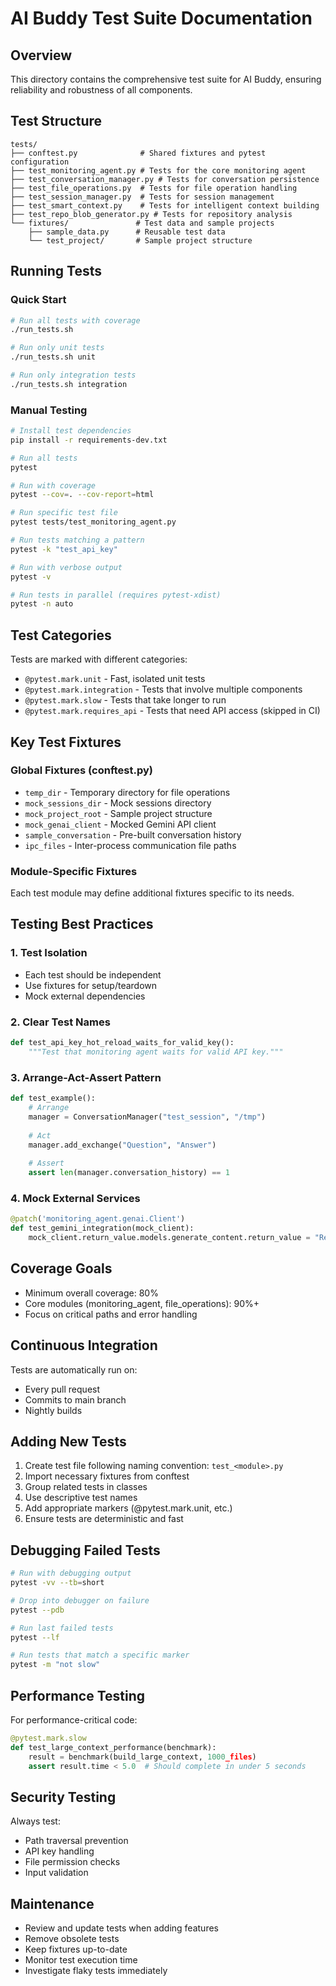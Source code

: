 # AI Buddy Test Suite Documentation

## Overview

This directory contains the comprehensive test suite for AI Buddy, ensuring reliability and robustness of all components.

## Test Structure

```
tests/
├── conftest.py              # Shared fixtures and pytest configuration
├── test_monitoring_agent.py # Tests for the core monitoring agent
├── test_conversation_manager.py # Tests for conversation persistence
├── test_file_operations.py  # Tests for file operation handling
├── test_session_manager.py  # Tests for session management
├── test_smart_context.py    # Tests for intelligent context building
├── test_repo_blob_generator.py # Tests for repository analysis
└── fixtures/               # Test data and sample projects
    ├── sample_data.py      # Reusable test data
    └── test_project/       # Sample project structure
```

## Running Tests

### Quick Start

```bash
# Run all tests with coverage
./run_tests.sh

# Run only unit tests
./run_tests.sh unit

# Run only integration tests
./run_tests.sh integration
```

### Manual Testing

```bash
# Install test dependencies
pip install -r requirements-dev.txt

# Run all tests
pytest

# Run with coverage
pytest --cov=. --cov-report=html

# Run specific test file
pytest tests/test_monitoring_agent.py

# Run tests matching a pattern
pytest -k "test_api_key"

# Run with verbose output
pytest -v

# Run tests in parallel (requires pytest-xdist)
pytest -n auto
```

## Test Categories

Tests are marked with different categories:

- `@pytest.mark.unit` - Fast, isolated unit tests
- `@pytest.mark.integration` - Tests that involve multiple components
- `@pytest.mark.slow` - Tests that take longer to run
- `@pytest.mark.requires_api` - Tests that need API access (skipped in CI)

## Key Test Fixtures

### Global Fixtures (conftest.py)

- `temp_dir` - Temporary directory for file operations
- `mock_sessions_dir` - Mock sessions directory
- `mock_project_root` - Sample project structure
- `mock_genai_client` - Mocked Gemini API client
- `sample_conversation` - Pre-built conversation history
- `ipc_files` - Inter-process communication file paths

### Module-Specific Fixtures

Each test module may define additional fixtures specific to its needs.

## Testing Best Practices

### 1. Test Isolation
- Each test should be independent
- Use fixtures for setup/teardown
- Mock external dependencies

### 2. Clear Test Names
```python
def test_api_key_hot_reload_waits_for_valid_key():
    """Test that monitoring agent waits for valid API key."""
```

### 3. Arrange-Act-Assert Pattern
```python
def test_example():
    # Arrange
    manager = ConversationManager("test_session", "/tmp")
    
    # Act
    manager.add_exchange("Question", "Answer")
    
    # Assert
    assert len(manager.conversation_history) == 1
```

### 4. Mock External Services
```python
@patch('monitoring_agent.genai.Client')
def test_gemini_integration(mock_client):
    mock_client.return_value.models.generate_content.return_value = "Response"
```

## Coverage Goals

- Minimum overall coverage: 80%
- Core modules (monitoring_agent, file_operations): 90%+
- Focus on critical paths and error handling

## Continuous Integration

Tests are automatically run on:
- Every pull request
- Commits to main branch
- Nightly builds

## Adding New Tests

1. Create test file following naming convention: `test_<module>.py`
2. Import necessary fixtures from conftest
3. Group related tests in classes
4. Use descriptive test names
5. Add appropriate markers (@pytest.mark.unit, etc.)
6. Ensure tests are deterministic and fast

## Debugging Failed Tests

```bash
# Run with debugging output
pytest -vv --tb=short

# Drop into debugger on failure
pytest --pdb

# Run last failed tests
pytest --lf

# Run tests that match a specific marker
pytest -m "not slow"
```

## Performance Testing

For performance-critical code:
```python
@pytest.mark.slow
def test_large_context_performance(benchmark):
    result = benchmark(build_large_context, 1000_files)
    assert result.time < 5.0  # Should complete in under 5 seconds
```

## Security Testing

Always test:
- Path traversal prevention
- API key handling
- File permission checks
- Input validation

## Maintenance

- Review and update tests when adding features
- Remove obsolete tests
- Keep fixtures up-to-date
- Monitor test execution time
- Investigate flaky tests immediately